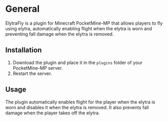 # General

ElytraFly is a plugin for Minecraft PocketMine-MP that allows players to fly using elytra, automatically enabling flight when the elytra is worn and preventing fall damage when the elytra is removed.

## Installation

1. Download the plugin and place it in the `plugins` folder of your PocketMine-MP server.
2. Restart the server.

## Usage

The plugin automatically enables flight for the player when the elytra is worn and disables it when the elytra is removed. It also prevents fall damage when the player takes off the elytra.
